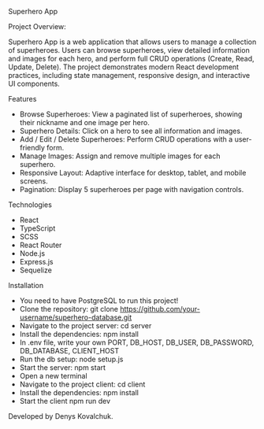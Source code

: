 Superhero App

Project Overview:

Superhero App is a web application that allows users to manage a collection of superheroes. Users can browse superheroes, view detailed information and images for each hero, and perform full CRUD operations (Create, Read, Update, Delete). The project demonstrates modern React development practices, including state management, responsive design, and interactive UI components.

Features
- Browse Superheroes: View a paginated list of superheroes, showing their nickname and one image per hero.
- Superhero Details: Click on a hero to see all information and images.
- Add / Edit / Delete Superheroes: Perform CRUD operations with a user-friendly form.
- Manage Images: Assign and remove multiple images for each superhero.
- Responsive Layout: Adaptive interface for desktop, tablet, and mobile screens.
- Pagination: Display 5 superheroes per page with navigation controls.

Technologies
- React
- TypeScript
- SCSS
- React Router
- Node.js
- Express.js
- Sequelize

Installation
- You need to have PostgreSQL to run this project!
- Clone the repository:
git clone https://github.com/your-username/superhero-database.git
- Navigate to the project server:
cd server
- Install the dependencies:
npm install
- In .env file, write your own PORT, DB_HOST, DB_USER, DB_PASSWORD, DB_DATABASE, CLIENT_HOST
- Run the db setup:
node setup.js
- Start the server:
npm start
- Open a new terminal
- Navigate to the project client:
cd client
- Install the dependencies:
npm install
- Start the client
npm run dev

Developed by
Denys Kovalchuk.
